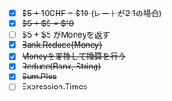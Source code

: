 - [x] ~~$5 + 10CHF = $10 (レートが2:1の場合)~~
- [x] ~~$5 + $5 = $10~~
- [ ] $5 + $5 がMoneyを返す
- [x] ~~Bank.Reduce(Money)~~
- [x] ~~Moneyを変換して換算を行う~~
- [x] ~~Reduce(Bank, String)~~
- [x] ~~Sum.Plus~~
- [ ] Expression.Times